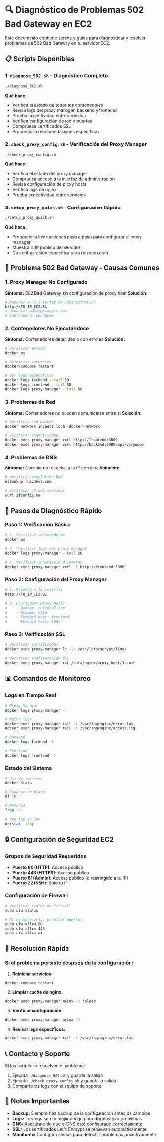 # 🔍 Diagnóstico de Problemas 502 Bad Gateway en EC2

Este documento contiene scripts y guías para diagnosticar y resolver problemas de 502 Bad Gateway en tu servidor EC2.

## 📋 Scripts Disponibles

### 1. `diagnose_502.sh` - Diagnóstico Completo
```bash
./diagnose_502.sh
```
**Qué hace:**
- Verifica el estado de todos los contenedores
- Revisa logs del proxy manager, backend y frontend
- Prueba conectividad entre servicios
- Verifica configuración de red y puertos
- Comprueba certificados SSL
- Proporciona recomendaciones específicas

### 2. `check_proxy_config.sh` - Verificación del Proxy Manager
```bash
./check_proxy_config.sh
```
**Qué hace:**
- Verifica el estado del proxy manager
- Comprueba acceso a la interfaz de administración
- Revisa configuración de proxy hosts
- Verifica logs de nginx
- Prueba conectividad entre servicios

### 3. `setup_proxy_quick.sh` - Configuración Rápida
```bash
./setup_proxy_quick.sh
```
**Qué hace:**
- Proporciona instrucciones paso a paso para configurar el proxy manager
- Muestra la IP pública del servidor
- Da configuración específica para ruizdev7.com

## 🚨 Problema 502 Bad Gateway - Causas Comunes

### 1. Proxy Manager No Configurado
**Síntoma:** 502 Bad Gateway sin configuración de proxy host
**Solución:**
```bash
# Acceder a la interfaz de administración
http://TU_IP_EC2:81
# Usuario: admin@example.com
# Contraseña: changeme
```

### 2. Contenedores No Ejecutándose
**Síntoma:** Contenedores detenidos o con errores
**Solución:**
```bash
# Verificar estado
docker ps

# Reiniciar servicios
docker-compose restart

# Ver logs específicos
docker logs backend --tail 50
docker logs frontend --tail 50
docker logs proxy-manager --tail 50
```

### 3. Problemas de Red
**Síntoma:** Contenedores no pueden comunicarse entre sí
**Solución:**
```bash
# Verificar red Docker
docker network inspect local-docker-network

# Verificar conectividad
docker exec proxy-manager curl http://frontend:3000
docker exec proxy-manager curl http://backend:6000/api/v1/pumps
```

### 4. Problemas de DNS
**Síntoma:** Dominio no resuelve a la IP correcta
**Solución:**
```bash
# Verificar resolución DNS
nslookup ruizdev7.com

# Verificar IP del servidor
curl ifconfig.me
```

## 🔧 Pasos de Diagnóstico Rápido

### Paso 1: Verificación Básica
```bash
# 1. Verificar contenedores
docker ps

# 2. Verificar logs del proxy manager
docker logs proxy-manager --tail 20

# 3. Verificar conectividad interna
docker exec proxy-manager curl -I http://frontend:3000
```

### Paso 2: Configuración del Proxy Manager
```bash
# 1. Acceder a la interfaz
http://TU_IP_EC2:81

# 2. Configurar Proxy Host:
#    - Domain: ruizdev7.com
#    - Scheme: http
#    - Forward Host: frontend
#    - Forward Port: 3000
```

### Paso 3: Verificación SSL
```bash
# Verificar certificados
docker exec proxy-manager ls -la /etc/letsencrypt/live/

# Verificar configuración SSL
docker exec proxy-manager cat /data/nginx/proxy_host/1.conf
```

## 📊 Comandos de Monitoreo

### Logs en Tiempo Real
```bash
# Proxy Manager
docker logs proxy-manager -f

# Nginx logs
docker exec proxy-manager tail -f /var/log/nginx/error.log
docker exec proxy-manager tail -f /var/log/nginx/access.log

# Backend
docker logs backend -f

# Frontend
docker logs frontend -f
```

### Estado del Sistema
```bash
# Uso de recursos
docker stats

# Espacio en disco
df -h

# Memoria
free -h

# Puertos en uso
netstat -tlnp
```

## 🔒 Configuración de Seguridad EC2

### Grupos de Seguridad Requeridos
- **Puerto 80 (HTTP)**: Acceso público
- **Puerto 443 (HTTPS)**: Acceso público
- **Puerto 81 (Admin)**: Acceso público (o restringido a tu IP)
- **Puerto 22 (SSH)**: Solo tu IP

### Configuración de Firewall
```bash
# Verificar reglas de firewall
sudo ufw status

# Si es necesario, permitir puertos
sudo ufw allow 80
sudo ufw allow 443
sudo ufw allow 81
```

## 🚀 Resolución Rápida

### Si el problema persiste después de la configuración:

1. **Reiniciar servicios:**
```bash
docker-compose restart
```

2. **Limpiar cache de nginx:**
```bash
docker exec proxy-manager nginx -s reload
```

3. **Verificar configuración:**
```bash
docker exec proxy-manager nginx -t
```

4. **Revisar logs específicos:**
```bash
docker exec proxy-manager tail -f /var/log/nginx/error.log
```

## 📞 Contacto y Soporte

Si los scripts no resuelven el problema:

1. Ejecuta `./diagnose_502.sh` y guarda la salida
2. Ejecuta `./check_proxy_config.sh` y guarda la salida
3. Comparte los logs con el equipo de soporte

## 📝 Notas Importantes

- **Backup:** Siempre haz backup de la configuración antes de cambios
- **Logs:** Los logs son tu mejor amigo para diagnosticar problemas
- **DNS:** Asegúrate de que el DNS esté configurado correctamente
- **SSL:** Los certificados Let's Encrypt se renuevan automáticamente
- **Monitoreo:** Configura alertas para detectar problemas proactivamente
